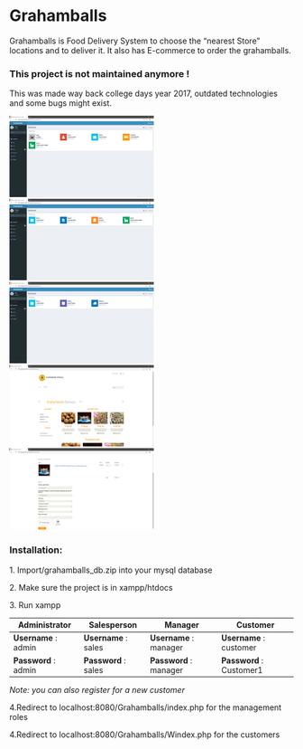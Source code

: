 # Grahamballs
 Grahamballs is Food Delivery System to choose the “nearest Store” locations and to deliver it. It also has E-commerce to order the grahamballs.
 
 <h3> This project is not maintained anymore !</h3>
 This was made way back college days year 2017, outdated technologies and some bugs might exist.
 
 <p>
 <img src="https://github.com/kvntzn/Grahamballs/blob/master/screenshots/admin.png" width=256 height=144>
 <img src="https://github.com/kvntzn/Grahamballs/blob/master/screenshots/manager.png" width=256 height=144>
 <img src="https://github.com/kvntzn/Grahamballs/blob/master/screenshots/sales.png" width=256 height=144>
 
 <img src="https://github.com/kvntzn/Grahamballs/blob/master/screenshots/homeUI.png" width=256 height=144>
 <img src="https://github.com/kvntzn/Grahamballs/blob/master/screenshots/customer.png" width=256 height=144>
 
 </p>
 
 <h3>Installation:</h3>
<p>1. Import/grahamballs_db.zip into your mysql database</p> 
<p>2. Make sure the project is in xampp/htdocs</p> 
<p>3. Run xampp</p>
<table>
<thead>
<tr>
<th>Administrator</th>
<th>Salesperson</th>
<th>Manager</th>
<th>Customer</th>
</tr>
</thead>
<tbody>
<tr>
<td><strong>Username</strong> : admin</td>
<td><strong>Username</strong> : sales</td>
<td><strong>Username</strong> : manager</td>
<td><strong>Username</strong> : customer</td>

</tr>
<tr>
<td><strong>Password</strong> : admin</td>
<td><strong>Password</strong> : sales</td>
<td><strong>Password</strong> : manager</td>
<td><strong>Password</strong> : Customer1</td>
</tr>
</tbody>
</table>
<p><i>Note: you can also register for a new customer</i></p>

 <p>4.Redirect to localhost:8080/Grahamballs/index.php for the management roles</p>
 <p>4.Redirect to localhost:8080/Grahamballs/Windex.php for the customers</p>
